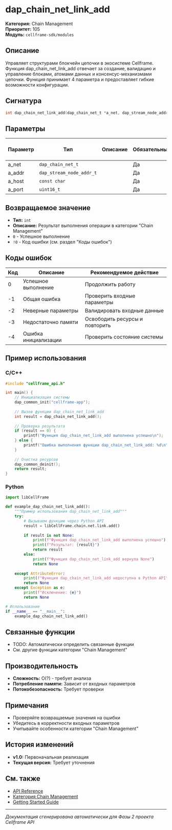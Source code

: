 # dap_chain_net_link_add

**Категория:** Chain Management  
**Приоритет:** 105  
**Модуль:** `cellframe-sdk/modules`

## Описание
Управляет структурами блокчейн цепочки в экосистеме Cellframe. Функция dap_chain_net_link_add отвечает за создание, валидацию и управление блоками, атомами данных и консенсус-механизмами цепочки. Функция принимает 4 параметра и предоставляет гибкие возможности конфигурации.

## Сигнатура
```c
int dap_chain_net_link_add(dap_chain_net_t *a_net, dap_stream_node_addr_t *a_addr, const char *a_host, uint16_t a_port) {
```

## Параметры
| Параметр | Тип | Описание | Обязательный | Значение по умолчанию |
|----------|-----|----------|--------------|----------------------|
| a_net | `dap_chain_net_t` |  | Да | 0 |
| a_addr | `dap_stream_node_addr_t` |  | Да | 0 |
| a_host | `const char` |  | Да | 0 |
| a_port | `uint16_t` |  | Да | 0 |


## Возвращаемое значение
- **Тип:** `int`
- **Описание:** Результат выполнения операции в категории "Chain Management"
- `0` - Успешное выполнение
- `!0` - Код ошибки (см. раздел "Коды ошибок")

## Коды ошибок
| Код | Описание | Рекомендуемое действие |
|-----|----------|----------------------|
| 0 | Успешное выполнение | Продолжить работу |
| -1 | Общая ошибка | Проверить входные параметры |
| -2 | Неверные параметры | Валидировать входные данные |
| -3 | Недостаточно памяти | Освободить ресурсы и повторить |
| -4 | Ошибка инициализации | Проверить состояние системы |

## Пример использования

### C/C++
```c
#include "cellframe_api.h"

int main() {
    // Инициализация системы
    dap_common_init("cellframe-app");
    
    // Вызов функции dap_chain_net_link_add
    int result = dap_chain_net_link_add();
    
    // Проверка результата
    if (result == 0) {
        printf("Функция dap_chain_net_link_add выполнена успешно\n");
    } else {
        printf("Ошибка выполнения функции dap_chain_net_link_add: %d\n", result);
    }
    
    // Очистка ресурсов
    dap_common_deinit();
    return result;
}
```

### Python
```python
import libCellFrame

def example_dap_chain_net_link_add():
    """Пример использования dap_chain_net_link_add"""
    try:
        # Вызываем функцию через Python API
        result = libCellFrame.chain.net.link.add()
        
        if result is not None:
            print(f"Функция dap_chain_net_link_add выполнена успешно")
            print(f"Результат: {result}")
            return result
        else:
            print(f"Функция dap_chain_net_link_add вернула None")
            return None
            
    except AttributeError:
        print(f"Функция dap_chain_net_link_add недоступна в Python API")
        return None
    except Exception as e:
        print(f"Исключение: {e}")
        return None

# Использование
if __name__ == "__main__":
    example_dap_chain_net_link_add()
```

## Связанные функции
- TODO: Автоматически определить связанные функции
- См. другие функции категории "Chain Management"

## Производительность
- **Сложность:** O(?) - требует анализа
- **Потребление памяти:** Зависит от входных параметров
- **Потокобезопасность:** Требует проверки

## Примечания
- Проверяйте возвращаемые значения на ошибки
- Убедитесь в корректности входных параметров
- Учитывайте особенности категории "Chain Management"

## История изменений
- **v1.0:** Первоначальная реализация
- **Текущая версия:** Требует уточнения

## См. также
- [API Reference](../README.md)
- [Категория Chain Management](../categories/chain_management.md)
- [Getting Started Guide](../../getting-started.md)

---
*Документация сгенерирована автоматически для Фазы 2 проекта Cellframe API*
